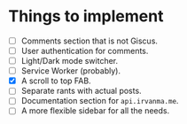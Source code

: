 # Things to implement

- [ ] Comments section that is not Giscus.
- [ ] User authentication for comments.
- [ ] Light/Dark mode switcher.
- [ ] Service Worker (probably).
- [x] A scroll to top FAB.
- [ ] Separate rants with actual posts.
- [ ] Documentation section for `api.irvanma.me`.
- [ ] A more flexible sidebar for all the needs.

